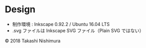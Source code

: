 # Design

* 制作環境 : Inkscape 0.92.2 / Ubuntu 16.04 LTS
* .svg ファイルは Inkscape SVG ファイル（Plain SVG ではない）

© 2018 Takashi Nishimura